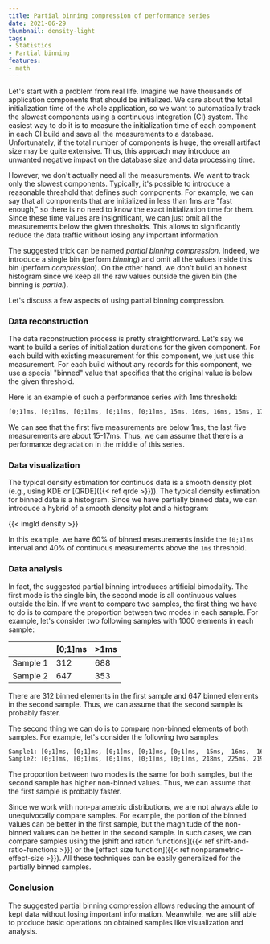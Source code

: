 ```yaml
---
title: Partial binning compression of performance series
date: 2021-06-29
thumbnail: density-light
tags:
- Statistics
- Partial binning
features:
- math
---
```


Let's start with a problem from real life.
Imagine we have thousands of application components that should be initialized.
We care about the total initialization time of the whole application,
  so we want to automatically track the slowest components using a continuous integration (CI) system.
The easiest way to do it is to measure the initialization time of each component in each CI build
  and save all the measurements to a database.
Unfortunately, if the total number of components is huge, the overall artifact size may be quite extensive.
Thus, this approach may introduce an unwanted negative impact on the database size and data processing time.

However, we don't actually need all the measurements.
We want to track only the slowest components.
Typically, it's possible to introduce a reasonable threshold that defines such components.
For example, we can say that all components that are initialized in less than 1ms are "fast enough,"
  so there is no need to know the exact initialization time for them.
Since these time values are insignificant, we can just omit all the measurements below the given thresholds.
This allows to significantly reduce the data traffic without losing any important information.

The suggested trick can be named *partial binning compression*.
Indeed, we introduce a single bin (perform *binning*) and
  omit all the values inside this bin (perform *compression*).
On the other hand, we don't build an honest histogram since we keep all the raw values outside the given bin
  (the binning is *partial*).

Let's discuss a few aspects of using partial binning compression.

<!--more-->

### Data reconstruction

The data reconstruction process is pretty straightforward.
Let's say we want to build a series of initialization durations for the given component.
For each build with existing measurement for this component, we just use this measurement.
For each build without any records for this component, we use a special "binned" value that specifies
  that the original value is below the given threshold.

Here is an example of such a performance series with 1ms threshold:

```txt
[0;1]ms, [0;1]ms, [0;1]ms, [0;1]ms, [0;1]ms, 15ms, 16ms, 16ms, 15ms, 17ms
```

We can see that the first five measurements are below 1ms, the last five measurements are about 15-17ms.
Thus, we can assume that there is a performance degradation in the middle of this series.

### Data visualization

The typical density estimation for continuos data is a smooth density plot
  (e.g., using KDE or [QRDE]({{< ref qrde >}})).
The typical density estimation for binned data is a histogram.
Since we have partially binned data, we can introduce a hybrid of a smooth density plot and a histogram:

{{< imgld density >}}

In this example, we have 60% of binned measurements inside the `[0;1]ms` interval and
  40% of continuous measurements above the `1ms` threshold.

### Data analysis

In fact, the suggested partial binning introduces artificial bimodality.
The first mode is the single bin, the second mode is all continuous values outside the bin.
If we want to compare two samples, the first thing we have to do
  is to compare the proportion between two modes in each sample.
For example, let's consider two following samples with 1000 elements in each sample:

|          | [0;1]ms | >1ms |
|:---------|:--------|:-----|
| Sample 1 | 312     | 688  |
| Sample 2 | 647     | 353  |

There are 312 binned elements in the first sample and 647 binned elements in the second sample.
Thus, we can assume that the second sample is probably faster.

The second thing we can do is to compare non-binned elements of both samples.
For example, let's consider the following two samples:

```txt
Sample1: [0;1]ms, [0;1]ms, [0;1]ms, [0;1]ms, [0;1]ms,  15ms,  16ms,  16ms,  15ms,  17ms
Sample2: [0;1]ms, [0;1]ms, [0;1]ms, [0;1]ms, [0;1]ms, 218ms, 225ms, 219ms, 224ms, 221ms
```

The proportion between two modes is the same for both samples,
  but the second sample has higher non-binned values.
Thus, we can assume that the first sample is probably faster.

Since we work with non-parametric distributions, we are not always able to unequivocally compare samples.
For example, the portion of the binned values can be better in the first sample,
  but the magnitude of the non-binned values can be better in the second sample.
In such cases, we can compare samples using the [shift and ration functions]({{< ref shift-and-ratio-functions >}})
  or the [effect size function]({{< ref nonparametric-effect-size >}}).
All these techniques can be easily generalized for the partially binned samples.

### Conclusion

The suggested partial binning compression allows reducing the amount of kept data without losing important information.
Meanwhile, we are still able to produce basic operations on obtained samples like visualization and analysis.
